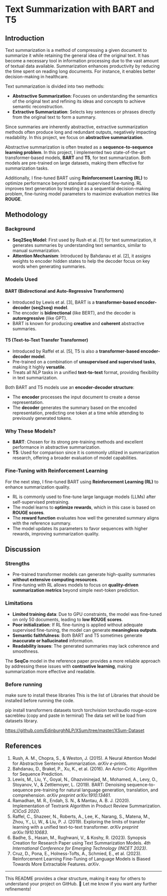 # Text Summarization with BART and T5

## Introduction

Text summarization is a method of compressing a given document to summarize it while retaining the general idea of the original text. It has become a necessary tool in information processing due to the vast amount of textual data available. Summarization enhances productivity by reducing the time spent on reading long documents. For instance, it enables better decision-making in healthcare.

Text summarization is divided into two methods:
- **Abstractive Summarization**: Focuses on understanding the semantics of the original text and refining its ideas and concepts to achieve semantic reconstruction.
- **Extractive Summarization**: Selects key sentences or phrases directly from the original text to form a summary.

Since summaries are inherently abstractive, extractive summarization methods often produce long and redundant outputs, negatively impacting readability. In this project, we focus on **abstractive summarization**.

Abstractive summarization is often treated as a **sequence-to-sequence learning problem**. In this project, I implemented two state-of-the-art transformer-based models, **BART** and **T5**, for text summarization. Both models are pre-trained on large datasets, making them effective for summarization tasks.

Additionally, I fine-tuned BART using **Reinforcement Learning (RL)** to optimize performance beyond standard supervised fine-tuning. RL improves text generation by treating it as a sequential decision-making problem, fine-tuning model parameters to maximize evaluation metrics like **ROUGE**.

## Methodology

### Background

- **Seq2Seq Model**: First used by Rush et al. [1] for text summarization, it generates summaries by understanding text semantics, similar to manual summarization.
- **Attention Mechanism**: Introduced by Bahdanau et al. [2], it assigns weights to encoder hidden states to help the decoder focus on key words when generating summaries.

### Models Used

#### BART (Bidirectional and Auto-Regressive Transformers)

- Introduced by Lewis et al. [3], BART is a **transformer-based encoder-decoder (seq2seq) model**.
- The encoder is **bidirectional** (like BERT), and the decoder is **autoregressive** (like GPT).
- BART is known for producing **creative** and **coherent** abstractive summaries.

#### T5 (Text-to-Text Transfer Transformer)

- Introduced by Raffel et al. [5], T5 is also a **transformer-based encoder-decoder model**.
- Pre-trained on a combination of **unsupervised and supervised tasks**, making it highly **versatile**.
- Treats all NLP tasks in a unified **text-to-text** format, providing flexibility in text summarization.

Both BART and T5 models use an **encoder-decoder structure**:
- The **encoder** processes the input document to create a dense representation.
- The **decoder** generates the summary based on the encoded representation, predicting one token at a time while attending to previously generated tokens.

### Why These Models?

- **BART**: Chosen for its strong pre-training methods and excellent performance in abstractive summarization.
- **T5**: Used for comparison since it is commonly utilized in summarization research, offering a broader evaluation of model capabilities.

### Fine-Tuning with Reinforcement Learning

For the next step, I fine-tuned BART using **Reinforcement Learning (RL)** to enhance summarization quality.

- RL is commonly used to fine-tune large language models (LLMs) after self-supervised pretraining.
- The model learns to **optimize rewards**, which in this case is based on **ROUGE scores**.
- The **reward function** evaluates how well the generated summary aligns with the reference summary.
- The model updates its parameters to favor sequences with higher rewards, improving summarization quality.

## Discussion

### Strengths
- Pre-trained transformer models can generate high-quality summaries **without extensive computing resources**.
- Fine-tuning with RL allows models to focus on **quality-driven summarization metrics** beyond simple next-token prediction.

### Limitations
- **Limited training data**: Due to GPU constraints, the model was fine-tuned on only 50 documents, leading to **low ROUGE scores**.
- **Poor initialization**: If RL fine-tuning is applied without adequate supervised fine-tuning, the model can generate **meaningless outputs**.
- **Semantic faithfulness**: Both BART and T5 sometimes generate **inaccurate or hallucinated** information.
- **Readability issues**: The generated summaries may lack coherence and smoothness.

The **SeqCo** model in the reference paper provides a more reliable approach by addressing these issues with **contrastive learning**, making summarization more effective and readable.
### Before running
make sure to install these libraries
This is the list of Libraries that should be installed before running the code.

pip install transformers datasets torch torchvision torchaudio rouge-score sacrebleu
(copy and paste in terminal)
The data set will be load from datasets library.

https://github.com/EdinburghNLP/XSum/tree/master/XSum-Dataset

## References

1. Rush, A. M., Chopra, S., & Weston, J. (2015). A Neural Attention Model for Abstractive Sentence Summarization. *arXiv e-prints*.
2. Bahdanau, D., Brakel, P., Xu, K., et al. (2016). An Actor-Critic Algorithm for Sequence Prediction.
3. Lewis, M., Liu, Y., Goyal, N., Ghazvininejad, M., Mohamed, A., Levy, O., Stoyanov, V., & Zettlemoyer, L. (2019). BART: Denoising sequence-to-sequence pre-training for natural language generation, translation, and comprehension. *arXiv preprint arXiv:1910.13461*.
4. Ramadhan, M. R., Endah, S. N., & Mantau, A. B. J. (2020). Implementation of Textrank Algorithm in Product Review Summarization. *ICICoS 2020*.
5. Raffel, C., Shazeer, N., Roberts, A., Lee, K., Narang, S., Matena, M., Zhou, Y., Li, W., & Liu, P. J. (2019). Exploring the limits of transfer learning with a unified text-to-text transformer. *arXiv preprint arXiv:1910.10683*.
6. Badhe, S., Hasan, M., Rughwani, V., & Koshy, R. (2023). Synopsis Creation for Research Paper using Text Summarization Models. *4th International Conference for Emerging Technology (INCET 2023)*.
7. Cruz, D., Pona, E., Holness-Tofts, A., Schmied, E., et al. (2023). Reinforcement Learning Fine-Tuning of Language Models is Biased Towards More Extractable Features. *arXiv*.

---

This README provides a clear structure, making it easy for others to understand your project on GitHub. 🚀 Let me know if you want any further refinements!

